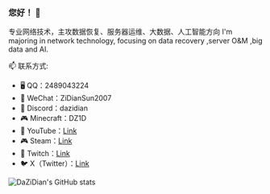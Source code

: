 ### 您好！ 👋
专业网络技术，主攻数据恢复、服务器运维、大数据、人工智能方向
I'm majoring in network technology, focusing on data recovery ,server O&M ,big data and AI.
<!--
**DaZiDian/DaZiDian** is a ✨ _special_ ✨ repository because its `README.md` (this file) appears on your GitHub profile.

Here are some ideas to get you started:

- 🔭 I’m currently working on ...
- 🌱 I’m currently learning ...
- 👯 I’m looking to collaborate on ...
- 🤔 I’m looking for help with ...
- 💬 Ask me about ...
- 😄 Pronouns: ...
- ⚡ Fun fact: ...
-->
📫 联系方式:
- 🖥️ QQ：2489043224
- 📱 WeChat：ZiDianSun2007
- 💬 Discord：dazidian
- 🎮 Minecraft：DZ1D
- 🎥 YouTube：[Link](https://www.youtube.com/channel/UCTLECmatBhW3K9lD1PGP76g)
- 🎮 Steam：[Link](https://steamcommunity.com/profiles/76561199084274218)
- 🎥 Twitch：[Link](https://www.twitch.tv/dazidian)
- 🐦 X（Twitter）：[Link](https://x.com/dazidian)

![DaZiDian's GitHub stats](https://github-readme-stats.vercel.app/api?username=DaZiDian&count_private=true&theme=tokyonight&language=zh_CN)
